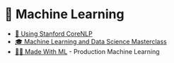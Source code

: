 # 🧠 Machine Learning

- [📙 Using Stanford CoreNLP](./corenlp.md)
- [🎓️ Machine Learning and Data Science Masterclass](https://www.udemy.com/course/python-for-machine-learning-data-science-masterclass/)
- [👷‍♂️ Made With ML](https://madewithml.com/) - Production Machine Learning
